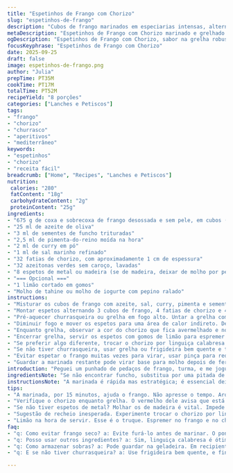 ```yaml
---
title: "Espetinhos de Frango com Chorizo"
slug: "espetinhos-de-frango"
description: "Cubos de frango marinados em especiarias intensas, alternados com fatias crocantes de chorizo e azeitonas verdes. Assados na grelha, exalam aromas potentes de ervas e fumaça, com textura miúda e suculenta. Um prato simples, mas que exige atenção no ponto do frango para evitar ressecamento. Pode ser servido com molho tahine ou molho de iogurte para equilibrar sabores intensos. Ideal para churrascos, com visual colorido e apelo imediato. Um petisco versátil que brinca com as notas picantes do chorizo e o frescor das azeitonas, na medida certa."
metaDescription: "Espetinhos de Frango com Chorizo marinado e grelhado. Sabor intenso com azeitonas. Perfeito para churrasco."
ogDescription: "Espetinhos de Frango com Chorizo, sabor na grelha robusto. Acompanhado de molho fresco, um prato marcante."
focusKeyphrase: "Espetinhos de Frango com Chorizo"
date: 2025-09-25
draft: false
image: espetinhos-de-frango.png
author: "Julia"
prepTime: PT35M
cookTime: PT17M
totalTime: PT52M
recipeYield: "8 porções"
categories: ["Lanches e Petiscos"]
tags:
- "frango"
- "chorizo"
- "churrasco"
- "aperitivos"
- "mediterrâneo"
keywords:
- "espetinhos"
- "chorizo"
- "receita fácil"
breadcrumb: ["Home", "Recipes", "Lanches e Petiscos"]
nutrition: 
 calories: "280"
 fatContent: "18g"
 carbohydrateContent: "2g"
 proteinContent: "25g"
ingredients:
- "675 g de coxa e sobrecoxa de frango desossada e sem pele, em cubos (aprox. 30 cubos)"
- "25 ml de azeite de oliva"
- "3 ml de sementes de funcho trituradas"
- "2,5 ml de pimenta-do-reino moída na hora"
- "2 ml de curry em pó"
- "1 ml de sal marinho refinado"
- "32 fatias de chorizo, com aproximadamente 1 cm de espessura"
- "32 azeitonas verdes sem caroço, lavadas"
- "8 espetos de metal ou madeira (se de madeira, deixar de molho por pelo menos 25 minutos)"
- "=== Opcional ==="
- "1 limão cortado em gomos"
- "Molho de tahine ou molho de iogurte com pepino ralado"
instructions:
- "Misturar os cubos de frango com azeite, sal, curry, pimenta e sementes de funcho. Mexer delicadamente para cobrir tudo e deixar absorver um pouco antes de montar os espetos. Não furar o frango antes da marinada; isso evita ressecamento."
- "Montar espetos alternando 3 cubos de frango, 4 fatias de chorizo e 4 azeitonas. A ordem não é rígida, mas evitar juntar duas fatias de chorizo ou azeitonas seguidas que concentram o sabor e podem queimar mais rápido."
- "Pré-aquecer churrasqueira ou grelha em fogo alto. Untar a grelha com azeite em um pano para evitar que o chorizo grude e deixe marcas. Grelhar os espetos 2 a 3 minutos de cada lado até formar aquelas marcas douradas e o chorizo liberar aroma defumado."
- "Diminuir fogo e mover os espetos para uma área de calor indireto. Deixar cozinhar mais 8 a 10 minutos, girando de leve, até o frango ficar firme ao toque, porém suculento. O truque é não apressar o cozimento para não endurecer a carne."
- "Enquanto grelha, observar a cor do chorizo que fica avermelhado e notas de gordura escorrendo são sinal que está no ponto. Frango deve perder transparência, sem partes rosadas. Testar com garfo para ver se solta líquido claro."
- "Encerrar grelha, servir os espetos com gomos de limão para espremer na hora. Os sucos ácidos cortam a gordura do chorizo. Acompanhamentos leves, como molho de tahine ou iogurte com pepino funcionam como contraponto frio e cremoso."
- "Se preferir algo diferente, trocar o chorizo por linguiça calabresa artesanal ou cubos de bacon defumado para variar o sabor e textura, sempre tomando cuidado com o tempo de cozimento para não queimar."
- "Se não tiver churrasqueira, usar grelha ou frigideira bem quente e terminar o cozimento no forno médio (180 °C), colocando em assadeira para cozimento indireto - ideal para controlar o ponto do frango e evitar ressecamento."
- "Evitar espetar o frango muitas vezes para virar, usar pinça para reduzir vazamentos e manter suculência."
- "Guardar a marinada restante pode virar base para molho depois de ferver e reduzir, adicionar um toque picante a coentro fresco na montagem para um aroma herbal especial."
introduction: "Peguei um punhado de pedaços de frango, turma, e me joguei numa combinação que não decepciona: chorizo e azeitonas. Ingredientes simples, mas que se casam na grelha de um jeito que faz o nariz arrepiar. Nada daquele frango seco, sabe? A gordura do chorizo ajuda a manter suculência inerente, enquanto as especiarias dão identidade própria. Já destrinchei e refiz a receita umas quatro vezes, equilibrando o curry e o funcho para que a mistura fique robusta, sem se sobrepor ao sabor do chorizo. Nada mais brasileiro do que esse jeito prático de cozinhar, no fogo, sentindo o som da grelha crepitando, o aroma invadindo a casa. Ah, e não subestime o poder de um limãozinho pra dar aquele toque ácido no final. Com certeza vai ser assunto naquele churrasco do próximo fim de semana."
ingredientsNote: "Se não encontrar funcho, substitua por uma pitada de sementes de erva-doce ou anis em pó, que trazem aquele aroma leve que casa bem com o chorizo. O curry pode ser adaptado: experimente o curry vermelho para um toque mais picante ou amarelo para um sabor mais suave. Use frango fresquíssimo e corte em cubos uniformes para garantir que cozinhem por igual. O chorizo deve ser de boa qualidade, preferencialmente artesanal, para evitar excesso de gordura ou conservantes que podem alterar sabor e textura. Azeitonas devem ser verdes, firmes, não muito salgadas; lave bem para tirar o excesso que pode desbalancear a marinada. Esquecer de deixar os espetos de madeira de molho pode resultar em espetos queimando e comida grudada, esse detalhe é essencial pra quem não tem os espetos de metal. Esse toque simples evita queimaduras e facilita o manuseio no fogo."
instructionsNote: "A marinada é rápida mas estratégica; é essencial deixar o frango absorver o azeite e as especiarias por pelo menos 15 minutos. Não adianta apressar, o sabor entra melhor se respeitar esse tempo. Montar os espetos em equilíbrio entre o frango, chorizo e azeitonas evita que algum sabor domine o conjunto. Na churrasqueira, o segredo é começar em fogo alto para selar e carmelizar rapidamente, segurando a umidade por dentro. Depois, o calor indireto cozinha sem queimar. Se cozinhar só no fogo alto, o lado de fora pode queimar e o interior ficar cru ou seco. De olho no som da grelha – aquele chiado suave indica que está no ponto certo pra virar. Após virar, atenção redobrada no tempo para não massacrar a carne. Para alternar, um novo truque: regar com o suco do limão em spray sutil antes de retirar do fogo realça as camadas de sabor. Se quiser praticidade, uma grelha elétrica funciona, mas ajuste o tempo, pois o calor é mais uniforme e pode cozinhar rápido demais. Importante: sempre testar o frango com garfo para evitar o ressecamento; o suco claro é sinal de carne no ponto."
tips:
- "A marinada, por 15 minutos, ajuda o frango. Não apresse o tempo. Aromas vão se intensificando. Experimente diferentes especiarias também, mas não comprometa o chorizo. O sabor dele tem que brilhar. Calibrar é necessário. Tente sempre um equilíbrio."
- "Verifique o chorizo enquanto grelha. O vermelho dele avisa que está no ponto certo. Gordura pingando, beleza. O frango não pode ficar com aspecto rosa. Toque firme no frango, se ele solta líquidos claros, é hora de tirar. Lembre-se que ele deve ter suculência."
- "Se não tiver espetos de metal? Molhar os de madeira é vital. Impede que queimem. Uns 25 minutos em água. Experimentou mimo com esse detalhe? Isso muda tudo. Menos fumaça e mais facilidade na grelha. Repare também que evita que comida grude."
- "Sugestão de recheio inesperada. Experimente trocar o chorizo por linguiça calabresa. Bacana, não? Muda a textura. Cuidado com o tempo, claro. Um gosto diferente que pode surpreender sua turma. E você não precisa de mais do que isso pra animar o churrasco."
- "Limão na hora de servir. Esse é o truque. Espremer no frango e no chorizo. Os sucos ácidos adoram a gordura. O contraste é um abraço pra paleta. Pode ser um espetáculo, se lembrar de colocar na mesa o molho de tahine ou de iogurte. Dão uma quebrada na intensidade."
faq:
- "q: Como evitar frango seco? a: Evite furá-lo antes de marinar. O ponto de cozimento é crucial. Siga os temperos monitorando. Marinada faz mágica. Não se apresse. Essa combinação do chorizo traz gordura."
- "q: Posso usar outros ingredientes? a: Sim, linguiça calabresa é ótima. Mas note que o tempo de cocção vai mudar. Tem que ver se o frango está soltando os líquidos. Verifique com garfo, sempre."
- "q: Como armazenar sobras? a: Pode guardar na geladeira. Em recipiente fechado, não dá pra esquecer. E caso sobrar, use pra fazer wraps no dia seguinte. Muda o prato, certo? Aproveita o sabor."
- "q: E se não tiver churrasqueira? a: Use frigideira bem quente, e finalize no forno. Ganha crocância de qualquer jeito. Fogo baixo no forno é o segredo. Isso controla o cozimento. Assim o frango não resseca."

---
```

